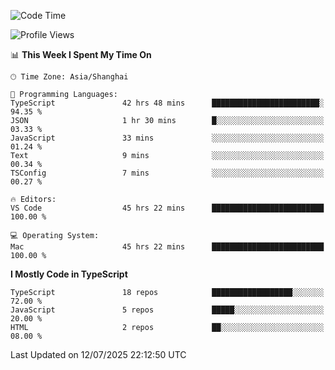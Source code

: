 <!--START_SECTION:waka-->
![Code Time](http://img.shields.io/badge/Code%20Time-7%2C961%20hrs%2042%20mins-blue)

![Profile Views](http://img.shields.io/badge/Profile%20Views-3-blue)

📊 **This Week I Spent My Time On** 

```text
🕑︎ Time Zone: Asia/Shanghai

💬 Programming Languages: 
TypeScript               42 hrs 48 mins      ████████████████████████░   94.35 % 
JSON                     1 hr 30 mins        █░░░░░░░░░░░░░░░░░░░░░░░░   03.33 % 
JavaScript               33 mins             ░░░░░░░░░░░░░░░░░░░░░░░░░   01.24 % 
Text                     9 mins              ░░░░░░░░░░░░░░░░░░░░░░░░░   00.34 % 
TSConfig                 7 mins              ░░░░░░░░░░░░░░░░░░░░░░░░░   00.27 % 

🔥 Editors: 
VS Code                  45 hrs 22 mins      █████████████████████████   100.00 % 

💻 Operating System: 
Mac                      45 hrs 22 mins      █████████████████████████   100.00 % 
```

**I Mostly Code in TypeScript** 

```text
TypeScript               18 repos            ██████████████████░░░░░░░   72.00 % 
JavaScript               5 repos             █████░░░░░░░░░░░░░░░░░░░░   20.00 % 
HTML                     2 repos             ██░░░░░░░░░░░░░░░░░░░░░░░   08.00 % 
```




 Last Updated on 12/07/2025 22:12:50 UTC
<!--END_SECTION:waka-->
